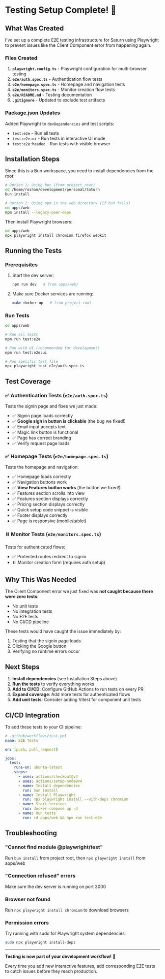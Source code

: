 # Testing Setup Complete! 🎉

## What Was Created

I've set up a complete E2E testing infrastructure for Saturn using Playwright to prevent issues like the Client Component error from happening again.

### Files Created

1. **`playwright.config.ts`** - Playwright configuration for multi-browser testing
2. **`e2e/auth.spec.ts`** - Authentication flow tests
3. **`e2e/homepage.spec.ts`** - Homepage and navigation tests  
4. **`e2e/monitors.spec.ts`** - Monitor creation flow tests
5. **`e2e/README.md`** - Testing documentation
6. **`.gitignore`** - Updated to exclude test artifacts

### Package.json Updates

Added Playwright to `devDependencies` and test scripts:
- `test:e2e` - Run all tests
- `test:e2e:ui` - Run tests in interactive UI mode
- `test:e2e:headed` - Run tests with visible browser

## Installation Steps

Since this is a Bun workspace, you need to install dependencies from the root:

```bash
# Option 1: Using bun (from project root)
cd /home/roshan/development/personal/Saturn
bun install

# Option 2: Using npm in the web directory (if bun fails)
cd apps/web
npm install --legacy-peer-deps
```

Then install Playwright browsers:
```bash
cd apps/web
npx playwright install chromium firefox webkit
```

## Running the Tests

### Prerequisites
1. Start the dev server:
   ```bash
   npm run dev   # from apps/web/
   ```

2. Make sure Docker services are running:
   ```bash
   make docker-up   # from project root
   ```

### Run Tests

```bash
cd apps/web

# Run all tests
npm run test:e2e

# Run with UI (recommended for development)
npm run test:e2e:ui

# Run specific test file
npx playwright test e2e/auth.spec.ts
```

## Test Coverage

### ✅ Authentication Tests (`e2e/auth.spec.ts`)

Tests the signin page and fixes we just made:
- ✅ Signin page loads correctly
- ✅ **Google sign in button is clickable** (the bug we fixed!)
- ✅ Email input accepts text
- ✅ Magic link button is functional
- ✅ Page has correct branding
- ✅ Verify request page loads

### ✅ Homepage Tests (`e2e/homepage.spec.ts`)

Tests the homepage and navigation:
- ✅ Homepage loads correctly
- ✅ Navigation buttons work
- ✅ **View Features button works** (the button we fixed!)
- ✅ Features section scrolls into view
- ✅ Features section displays correctly
- ✅ Pricing section displays correctly
- ✅ Quick setup code snippet is visible
- ✅ Footer displays correctly
- ✅ Page is responsive (mobile/tablet)

### ⏸️ Monitor Tests (`e2e/monitors.spec.ts`)

Tests for authenticated flows:
- ✅ Protected routes redirect to signin
- ⏸️ Monitor creation form (requires auth setup)

## Why This Was Needed

The Client Component error we just fixed was **not caught because there were zero tests**:
- No unit tests
- No integration tests  
- No E2E tests
- No CI/CD pipeline

These tests would have caught the issue immediately by:
1. Testing that the signin page loads
2. Clicking the Google button
3. Verifying no runtime errors occur

## Next Steps

1. **Install dependencies** (see Installation Steps above)
2. **Run the tests** to verify everything works
3. **Add to CI/CD**: Configure GitHub Actions to run tests on every PR
4. **Expand coverage**: Add more tests for authenticated flows
5. **Add unit tests**: Consider adding Vitest for component unit tests

## CI/CD Integration

To add these tests to your CI pipeline:

```yaml
# .github/workflows/test.yml
name: E2E Tests

on: [push, pull_request]

jobs:
  test:
    runs-on: ubuntu-latest
    steps:
      - uses: actions/checkout@v4
      - uses: actions/setup-node@v4
      - name: Install dependencies
        run: bun install
      - name: Install Playwright
        run: npx playwright install --with-deps chromium
      - name: Start services
        run: docker-compose up -d
      - name: Run tests
        run: cd apps/web && npm run test:e2e
```

## Troubleshooting

### "Cannot find module @playwright/test"
Run `bun install` from project root, then `npx playwright install` from apps/web

### "Connection refused" errors
Make sure the dev server is running on port 3000

### Browser not found
Run `npx playwright install chromium` to download browsers

### Permission errors
Try running with sudo for Playwright system dependencies:
```bash
sudo npx playwright install-deps
```

---

**Testing is now part of your development workflow!** 🚀

Every time you add new interactive features, add corresponding E2E tests to catch issues before they reach production.

